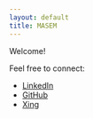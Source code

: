 ```yaml
---
layout: default
title: MASEM
---
```


Welcome!

Feel free to connect:
- [LinkedIn](https://www.linkedin.com/in/mario-semper-94475528/)
- [GitHub](https://github.com/sempre76)
- [Xing](https://www.xing.com/profile/Mario_Semper/)